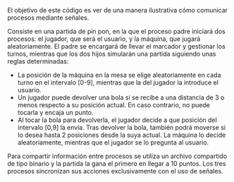 El objetivo de este código es ver de una manera ilustrativa cómo comunicar procesos mediante señales.

Consiste en una partida de pin pon, en la que el proceso padre iniciará dos procesos: el jugador, que será el usuario, y la máquina, que jugará aleatoriamente. El padre se encargará de llevar el marcador y gestionar los turnos, mientras que los dos hijos simularán una partida siguiendo unas reglas determinadas:
- La posición de la máquina en la mesa se elige aleatoriamente en cada turno en el intervalo [0-9], mientras que la del jugador la introduce el usuario.
- Un jugador puede devolver una bola si se recibe a una distancia de 3 o menos respecto a su posición actual. En caso contrario, no puede tocarla y encaja un punto.
- Al tocar la bola para devolverla, el jugador decide a que posición del intervalo [0,9] la envía. Tras devolver la bola, también podrá moverse si lo desea hasta 2 posiciones desde la suya actual. La máquina lo decide aleatoriamente, mientras que el jugador se lo pregunta al usuario.

Para compartir información entre procesos se utiliza un archivo compartido de tipo binario y la partida la gana el primero en llegar a 10 puntos. Los tres procesos sincronizan sus acciones exclusivamente con el uso de señales.
